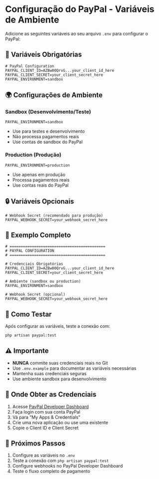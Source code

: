# Configuração do PayPal - Variáveis de Ambiente

Adicione as seguintes variáveis ao seu arquivo `.env` para configurar o PayPal:

## 🔑 **Variáveis Obrigatórias**

```env
# PayPal Configuration
PAYPAL_CLIENT_ID=AZBw00QrvG...your_client_id_here
PAYPAL_CLIENT_SECRET=your_client_secret_here
PAYPAL_ENVIRONMENT=sandbox
```

## 🌍 **Configurações de Ambiente**

### **Sandbox (Desenvolvimento/Teste)**
```env
PAYPAL_ENVIRONMENT=sandbox
```
- Use para testes e desenvolvimento
- Não processa pagamentos reais
- Use contas de sandbox do PayPal

### **Production (Produção)**
```env
PAYPAL_ENVIRONMENT=production
```
- Use apenas em produção
- Processa pagamentos reais
- Use contas reais do PayPal

## 🔒 **Variáveis Opcionais**

```env
# Webhook Secret (recomendado para produção)
PAYPAL_WEBHOOK_SECRET=your_webhook_secret_here
```

## 📝 **Exemplo Completo**

```env
# ===========================================
# PAYPAL CONFIGURATION
# ===========================================

# Credenciais Obrigatórias
PAYPAL_CLIENT_ID=AZBw00QrvG...your_client_id_here
PAYPAL_CLIENT_SECRET=your_client_secret_here

# Ambiente (sandbox ou production)
PAYPAL_ENVIRONMENT=sandbox

# Webhook Secret (opcional)
PAYPAL_WEBHOOK_SECRET=your_webhook_secret_here
```

## 🧪 **Como Testar**

Após configurar as variáveis, teste a conexão com:

```bash
php artisan paypal:test
```

## ⚠️ **Importante**

- **NUNCA** commite suas credenciais reais no Git
- Use `.env.example` para documentar as variáveis necessárias
- Mantenha suas credenciais seguras
- Use ambiente sandbox para desenvolvimento

## 🔗 **Onde Obter as Credenciais**

1. Acesse [PayPal Developer Dashboard](https://developer.paypal.com/)
2. Faça login com sua conta PayPal
3. Vá para "My Apps & Credentials"
4. Crie uma nova aplicação ou use uma existente
5. Copie o Client ID e Client Secret

## 🚀 **Próximos Passos**

1. Configure as variáveis no `.env`
2. Teste a conexão com `php artisan paypal:test`
3. Configure webhooks no PayPal Developer Dashboard
4. Teste o fluxo completo de pagamento
